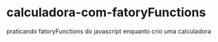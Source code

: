 # calculadora-com-fatoryFunctions
praticando fatoryFunctions do javascript enquanto crio uma calculadora
